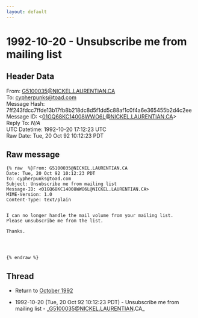 ```yaml
---
layout: default
---
```


# 1992-10-20 - Unsubscribe me from mailing list

## Header Data

From: G5100035@NICKEL.LAURENTIAN.CA<br>
To: cypherpunks@toad.com<br>
Message Hash: 7ff243fdcc7ffde13b17fb8b218dc8d5f1dd5c88af1c0f4a6e365455b2d4c2ee<br>
Message ID: \<01GQ68KC14008WWO6L@NICKEL.LAURENTIAN.CA\><br>
Reply To: _N/A_<br>
UTC Datetime: 1992-10-20 17:12:23 UTC<br>
Raw Date: Tue, 20 Oct 92 10:12:23 PDT<br>

## Raw message

```
{% raw  %}From: G5100035@NICKEL.LAURENTIAN.CA
Date: Tue, 20 Oct 92 10:12:23 PDT
To: cypherpunks@toad.com
Subject: Unsubscribe me from mailing list
Message-ID: <01GQ68KC14008WWO6L@NICKEL.LAURENTIAN.CA>
MIME-Version: 1.0
Content-Type: text/plain


I can no longer handle the mail volume from your mailing list.
Please unsubscribe me from the list.

Thanks.




{% endraw %}
```

## Thread

+ Return to [October 1992](/archive/1992/10)

+ 1992-10-20 (Tue, 20 Oct 92 10:12:23 PDT) - Unsubscribe me from mailing list - _G5100035@NICKEL.LAURENTIAN.CA_

